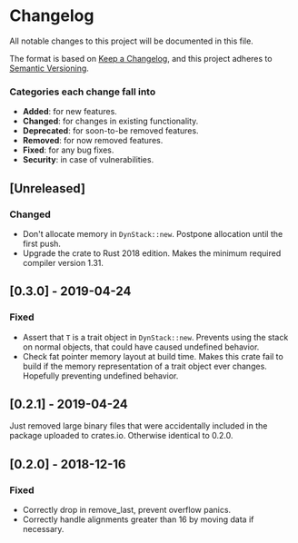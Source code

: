 # Changelog
All notable changes to this project will be documented in this file.

The format is based on [Keep a Changelog](https://keepachangelog.com/en/1.0.0/),
and this project adheres to [Semantic Versioning](https://semver.org/spec/v2.0.0.html).

### Categories each change fall into

* **Added**: for new features.
* **Changed**: for changes in existing functionality.
* **Deprecated**: for soon-to-be removed features.
* **Removed**: for now removed features.
* **Fixed**: for any bug fixes.
* **Security**: in case of vulnerabilities.


## [Unreleased]
### Changed
- Don't allocate memory in `DynStack::new`. Postpone allocation until the first push.
- Upgrade the crate to Rust 2018 edition. Makes the minimum required compiler version 1.31.


## [0.3.0] - 2019-04-24
### Fixed
- Assert that `T` is a trait object in `DynStack::new`. Prevents using the stack on normal
  objects, that could have caused undefined behavior.
- Check fat pointer memory layout at build time. Makes this crate fail to build if the memory
  representation of a trait object ever changes. Hopefully preventing undefined behavior.


## [0.2.1] - 2019-04-24
Just removed large binary files that were accidentally included in the package uploaded to
crates.io. Otherwise identical to 0.2.0.


## [0.2.0] - 2018-12-16
### Fixed
- Correctly drop in remove_last, prevent overflow panics.
- Correctly handle alignments greater than 16 by moving data if necessary.